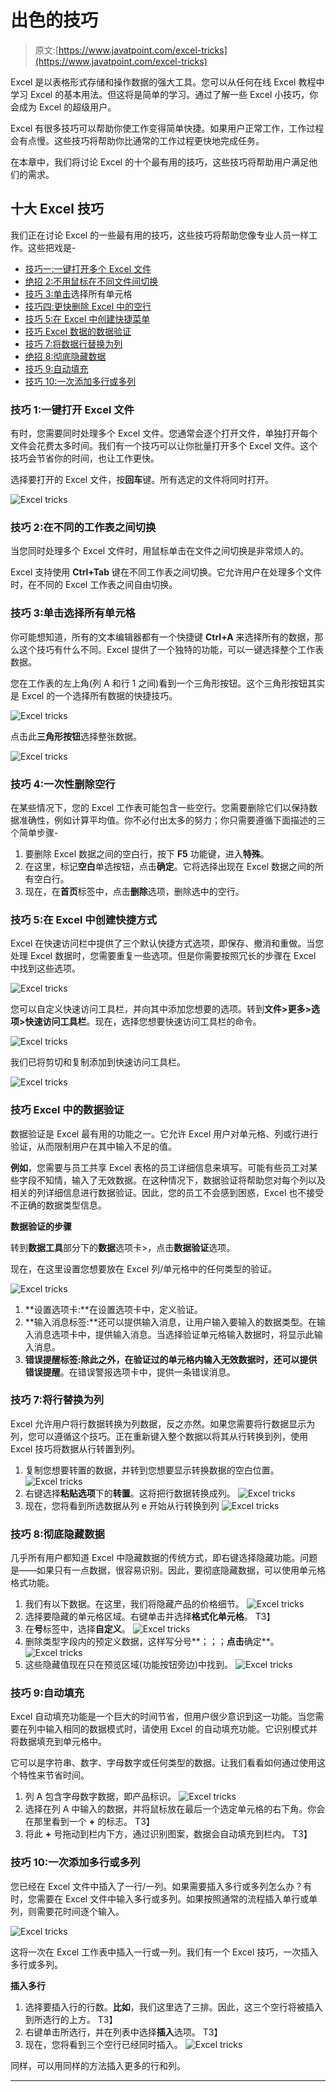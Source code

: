 # 出色的技巧

> 原文:[https://www.javatpoint.com/excel-tricks](https://www.javatpoint.com/excel-tricks)

Excel 是以表格形式存储和操作数据的强大工具。您可以从任何在线 Excel 教程中学习 Excel 的基本用法。但这将是简单的学习。通过了解一些 Excel 小技巧，你会成为 Excel 的超级用户。

Excel 有很多技巧可以帮助你使工作变得简单快捷。如果用户正常工作，工作过程会有点慢。这些技巧将帮助你比通常的工作过程更快地完成任务。

在本章中，我们将讨论 Excel 的十个最有用的技巧，这些技巧将帮助用户满足他们的需求。

## 十大 Excel 技巧

我们正在讨论 Excel 的一些最有用的技巧，这些技巧将帮助您像专业人员一样工作。这些把戏是-

*   [技巧一:一键打开多个 Excel 文件](#Trick1)
*   [绝招 2:不用鼠标在不同文件间切换](#Trick2)
*   [技巧 3:单击](#Trick3)选择所有单元格
*   [技巧四:更快删除 Excel 中的空行](#Trick4)
*   [技巧 5:在 Excel 中创建快捷菜单](#Trick5)
*   [技巧 Excel 数据的数据验证](#Trick6)
*   [技巧 7:将数据行替换为列](#Trick7)
*   [绝招 8:彻底隐藏数据](#Trick8)
*   [技巧 9:自动填充](#Trick9)
*   [技巧 10:一次添加多行或多列](#Trick10)

### 技巧 1:一键打开 Excel 文件

有时，您需要同时处理多个 Excel 文件。您通常会逐个打开文件，单独打开每个文件会花费太多时间。我们有一个技巧可以让你批量打开多个 Excel 文件。这个技巧会节省你的时间，也让工作更快。

选择要打开的 Excel 文件，按**回车**键。所有选定的文件将同时打开。

![Excel tricks](img/c2e6510c7700c38c567ce2d09d017472.png)

### 技巧 2:在不同的工作表之间切换

当您同时处理多个 Excel 文件时，用鼠标单击在文件之间切换是非常烦人的。

Excel 支持使用 **Ctrl+Tab** 键在不同工作表之间切换。它允许用户在处理多个文件时，在不同的 Excel 工作表之间自由切换。

### 技巧 3:单击选择所有单元格

你可能想知道，所有的文本编辑器都有一个快捷键 **Ctrl+A** 来选择所有的数据，那么这个技巧有什么不同。Excel 提供了一个独特的功能，可以一键选择整个工作表数据。

您在工作表的左上角(列 A 和行 1 之间)看到一个三角形按钮。这个三角形按钮其实是 Excel 的一个选择所有数据的快捷技巧。

![Excel tricks](img/59b6eeb6a15f602d882924f69d11303f.png)

点击此**三角形按钮**选择整张数据。

![Excel tricks](img/5c0212d5f7858ec183c7f31df7f497a6.png)

### 技巧 4:一次性删除空行

在某些情况下，您的 Excel 工作表可能包含一些空行。您需要删除它们以保持数据准确性，例如计算平均值。你不必付出太多的努力；你只需要遵循下面描述的三个简单步骤-

1.  要删除 Excel 数据之间的空白行，按下 **F5** 功能键，进入**特殊**。
2.  在这里，标记**空白**单选按钮，点击**确定**。它将选择出现在 Excel 数据之间的所有空白行。
3.  现在，在**首页**标签中，点击**删除**选项，删除选中的空行。

### 技巧 5:在 Excel 中创建快捷方式

Excel 在快速访问栏中提供了三个默认快捷方式选项，即保存、撤消和重做。当您处理 Excel 数据时，您需要重复一些选项。但是你需要按照冗长的步骤在 Excel 中找到这些选项。

![Excel tricks](img/1226f47ff7c9fd0ea4dc9301c9a04dd7.png)

您可以自定义快速访问工具栏，并向其中添加您想要的选项。转到**文件>更多>选项>快速访问工具栏**。现在，选择您想要快速访问工具栏的命令。

![Excel tricks](img/3690d7f7350e0e034e1888aab63301c7.png)

我们已将剪切和复制添加到快速访问工具栏。

![Excel tricks](img/ce42381b430dd475b2e3254a91e489e0.png)

### 技巧 Excel 中的数据验证

数据验证是 Excel 最有用的功能之一。它允许 Excel 用户对单元格、列或行进行验证，从而限制用户在其中输入不足的值。

**例如**，您需要与员工共享 Excel 表格的员工详细信息来填写。可能有些员工对某些字段不知情，输入了无效数据。在这种情况下，数据验证将帮助您对每个列以及相关的列详细信息进行数据验证。因此，您的员工不会感到困惑，Excel 也不接受不正确的数据类型信息。

**数据验证的步骤**

转到**数据工具**部分下的**数据**选项卡>，点击**数据验证**选项。

现在，在这里设置您想要放在 Excel 列/单元格中的任何类型的验证。

![Excel tricks](img/85bd19787dfee223a240f4cac8aee9c9.png)

1.  **设置选项卡:**在设置选项卡中，定义验证。
2.  **输入消息标签:**还可以提供输入消息，让用户输入要输入的数据类型。在输入消息选项卡中，提供输入消息。当选择验证单元格输入数据时，将显示此输入消息。
3.  **错误提醒标签:**除此之外，在验证过的单元格内输入无效数据时，还可以提供**错误提醒**。在错误警报选项卡中，提供一条错误消息。

### 技巧 7:将行替换为列

Excel 允许用户将行数据转换为列数据，反之亦然。如果您需要将行数据显示为列，您可以遵循这个技巧。正在重新键入整个数据以将其从行转换到列，使用 Excel 技巧将数据从行转置到列。

1.  复制您想要转置的数据，并转到您想要显示转换数据的空白位置。
    ![Excel tricks](img/8badc0380da66dcf0094d7cf552b8aec.png)
2.  右键选择**粘贴选项**下的**转置**。这将把行数据转换成列。
    ![Excel tricks](img/70a3f1e40677f50f998d2ee70c18f241.png)
3.  现在，您将看到所选数据从列 e 开始从行转换到列
    ![Excel tricks](img/43fc643ce2a6d2e498e8eec6975e7193.png)

### 技巧 8:彻底隐藏数据

几乎所有用户都知道 Excel 中隐藏数据的传统方式，即右键选择隐藏功能。问题是——如果只有一点数据，很容易识别。因此，要彻底隐藏数据，可以使用单元格格式功能。

1.  我们有以下数据。在这里，我们将隐藏产品的价格细节。
    ![Excel tricks](img/dcde754e2806f6f0a58e29c496257211.png)
2.  选择要隐藏的单元格区域。右键单击并选择**格式化单元格**。
    T3】
3.  在**号**标签中，选择**自定义**。
    ![Excel tricks](img/d430449724e5b49e5dc9df249aaaf462.png)
4.  删除类型字段内的预定义数据，这样写分号**；；；**点击**确定**。
    ![Excel tricks](img/2e5b45fb313468c3c0e95bdcdbe8709a.png)
5.  这些隐藏值现在只在预览区域(功能按钮旁边)中找到。
    ![Excel tricks](img/74bbfc35fcd7b06950c507ecef739ae6.png)

### 技巧 9:自动填充

Excel 自动填充功能是一个巨大的时间节省，但用户很少意识到这一功能。当您需要在列中输入相同的数据模式时，请使用 Excel 的自动填充功能。它识别模式并将数据填充到单元格中。

它可以是字符串、数字、字母数字或任何类型的数据。让我们看看如何通过使用这个特性来节省时间。

1.  列 A 包含字母数字数据，即产品标识。
    ![Excel tricks](img/7628ffeb1710b9d1bd3d72f323376a79.png)
2.  选择在列 A 中输入的数据，并将鼠标放在最后一个选定单元格的右下角。你会在那里看到一个 **+** 的标志。
    T3】
3.  将此 **+** 号拖动到栏内下方，通过识别图案，数据会自动填充到栏内。
    T3】

### 技巧 10:一次添加多行或多列

您已经在 Excel 文件中插入了一行/一列。如果需要插入多行或多列怎么办？有时，您需要在 Excel 文件中输入多行或多列。如果按照通常的流程插入单行或单列，则需要花时间逐个输入。

![Excel tricks](img/472b2f4a2d7a39d1faf3fa4e014b76be.png)

这将一次在 Excel 工作表中插入一行或一列。我们有一个 Excel 技巧，一次插入多行或多列。

**插入多行**

1.  选择要插入行的行数。**比如**，我们这里选了三排。因此，这三个空行将被插入到所选行的上方。
    T3】
2.  右键单击所选行，并在列表中选择**插入**选项。
    T3】
3.  现在，您将看到三个空行已经同时插入。
    ![Excel tricks](img/e8c03efdf303e637e3d1cc49fad60fd8.png)

同样，可以用同样的方法插入更多的行和列。

* * *